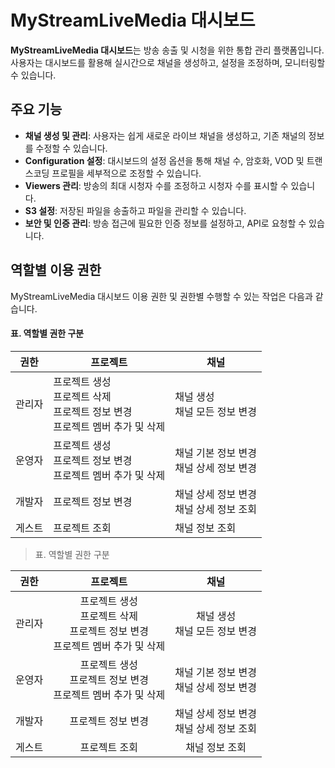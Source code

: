 # MyStreamLiveMedia 대시보드

**MyStreamLiveMedia 대시보드**는 방송 송출 및 시청을 위한 통합 관리 플랫폼입니다. 사용자는 대시보드를 활용해 실시간으로 채널을 생성하고, 설정을 조정하며, 모니터링할 수 있습니다.

## 주요 기능

- **채널 생성 및 관리**: 사용자는 쉽게 새로운 라이브 채널을 생성하고, 기존 채널의 정보를 수정할 수 있습니다.
- **Configuration 설정**: 대시보드의 설정 옵션을 통해 채널 수, 암호화, VOD 및 트랜스코딩 프로필을 세부적으로 조정할 수 있습니다.
- **Viewers 관리**: 방송의 최대 시청자 수를 조정하고 시청자 수를 표시할 수 있습니다.
- **S3 설정**: 저장된 파일을 송출하고 파일을 관리할 수 있습니다.
- **보안 및 인증 관리**: 방송 접근에 필요한 인증 정보를 설정하고, API로 요청할 수 있습니다.

## 역할별 이용 권한

MyStreamLiveMedia 대시보드 이용 권한 및 권한별 수행할 수 있는 작업은 다음과 같습니다.

<body>
    <h4>표. 역할별 권한 구분</h4>
    <table>
        <thead>
            <tr>
            <th style="text-align: center;">권한</th>
            <th style="text-align: center;">프로젝트</th>
            <th style="text-align: center;">채널</th>
        </tr>
        </thead>
        <tbody>
            <tr>
                <td>관리자</td>
                <td>
                    프로젝트 생성<br>
                    프로젝트 삭제<br>
                    프로젝트 정보 변경<br>
                    프로젝트 멤버 추가 및 삭제
                </td>
                <td>
                    채널 생성<br>
                    채널 모든 정보 변경
                </td>
            </tr>
            <tr>
                <td>운영자</td>
                <td>
                    프로젝트 생성<br>
                    프로젝트 정보 변경<br>
                    프로젝트 멤버 추가 및 삭제
                </td>
                <td>
                    채널 기본 정보 변경<br>
                    채널 상세 정보 변경
                </td>
            </tr>
            <tr>
                <td>개발자</td>
                <td>
                    프로젝트 정보 변경
                </td>
                <td>
                    채널 상세 정보 변경<br>
                    채널 상세 정보 조회
                </td>
            </tr>
            <tr>
                <td>게스트</td>
                <td>
                    프로젝트 조회
                </td>
                <td>
                    채널 정보 조회
                </td>
            </tr>
        </tbody>
    </table>
</body>

> 표. 역할별 권한 구분

| 권한 | 프로젝트 | 채널 |
| :--: | :--: | :--: |
| 관리자 | 프로젝트 생성<br>프로젝트 삭제<br>프로젝트 정보 변경<br>프로젝트 멤버 추가 및 삭제 | 채널 생성<br>채널 모든 정보 변경 |
| 운영자 | 프로젝트 생성<br>프로젝트 정보 변경<br>프로젝트 멤버 추가 및 삭제| 채널 기본 정보 변경<br>채널 상세 정보 변경 |
| 개발자 | 프로젝트 정보 변경 | 채널 상세 정보 변경<br>채널 상세 정보 조회 |
| 게스트 | 프로젝트 조회 | 채널 정보 조회 |

